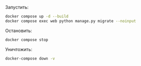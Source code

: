 Запустить: 
```bash
docker compose up -d --build
docker compose exec web python manage.py migrate --noinput
```

Остановить:
```bash
docker compose stop
```

Уничтожить:
```bash
docker-compose down -v
```
